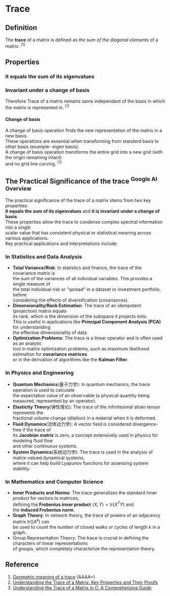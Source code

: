# Trace


## Definition
The **trace** of a matrix is defined as *the sum of the diagonal elements* of a matrix. <sup>[1]</sup>

## Properties

### It equals the sum of its eigenvalues

### Invariant under a change of basis
Therefore Trace of a matrix remains same independent of the basis in which the matrix is represented in. <sup>[1]</sup>

#### Change of basis
A change of basis operation finds the new representation of the matrix in a new basis. <br> 
These operations are essential when transforming from standard basis to other basis (example- eigen basis). <br> 
A change of basis operation transforms the entire grid into a new grid (with the origin remaining intact) <br> 
and no grid line curving. <sup>[1]</sup>

## The Practical Significance of the trace <sup>Google AI Overview</sup>
The practical significance of the trace of a matrix stems from two key properties: <br>
**it equals the sum of its eigenvalues** and **it is invariant under a change of basis**. <br>
These properties allow the trace to condense complex spectral information into a single <br>
scalar value that has consistent physical or statistical meaning across various applications. <br> 
Key practical applications and interpretations include: 

### In Statistics and Data Analysis 

* **Total Variance/Risk**: In statistics and finance, the trace of the covariance matrix is <br> 
  the sum of the variances of all individual variables. This provides a single measure of <br> 
  the total individual risk or "spread" in a dataset or investment portfolio, before <br> 
  considering the effects of diversification (covariances).
* **Dimensionality/Rank Estimation**: The trace of an idempotent (projection) matrix equals <br> 
  its rank, which is the dimension of the subspace it projects onto. <br> 
  This is useful in applications like **Principal Component Analysis (PCA)** for understanding <br> 
  the effective dimensionality of data.
* **Optimization Problems**: The trace is a linear operator and is often used as an analytic <br> 
  tool in matrix optimization problems, such as maximum likelihood estimation for **covariance matrices** <br>
  or in the derivation of algorithms like the **Kalman Filter**.

### In Physics and Engineering 
* **Quantum Mechanics**(量子力学): In quantum mechanics, the trace operation is used to calculate <br>
  the expectation value of an observable (a physical quantity being measured, represented by an operator).
* **Elasticity Theory**(弹性理论): The trace of the infinitesimal strain tensor represents the <br>
  fractional volume change (dilation) in a material when it is deformed.
* **Fluid Dynamics**(流体动力学): A vector field is considered divergence-free if the trace of <br>
  its **Jacobian matrix** is zero, a concept extensively used in physics for modeling fluid flow <br>
  and other continuous systems.
* **System Dynamics**(系统动力学): The trace is used in the analysis of matrix-valued dynamical systems, <br>
  where it can help build Lyapunov functions for assessing system stability.

### In Mathematics and Computer Science 
* **Inner Products and Norms**: The trace generalizes the standard inner product for vectors to matrices, <br>
  defining the **Frobenius inner product** $`\langle X,Y\rangle =\text{tr}(X^{T}Y)`$ and <br>
  the **induced Frobenius norm**.
* **Graph Theory**: In network theory, the trace of powers of an adjacency matrix $`tr((A^{k})`$ can <br>
  be used to count the number of closed walks or cycles of length $`k`$ in a graph.
* Group Representation Theory: The trace is crucial in defining the characters of linear representations <br>
  of groups, which completely characterize the representation theory. 



## Reference
1. [Geometric meaning of a trace](https://saksham-malhotra2196.medium.com/geometric-meaning-of-a-trace-85ac170229f8) (AAAA+)
2. [Understanding the Trace of a Matrix: Key Properties and Their Proofs](https://www.youtube.com/watch?v=F6EImVmPbb8)
3. [Understanding the Trace of a Matrix in C: A Comprehensive Guide](https://30dayscoding.com/blog/trace-of-a-matrix-in-c)
